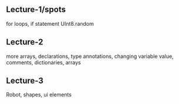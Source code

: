 ## Lecture-1/spots
for loops, if statement UInt8.random
## Lecture-2 
more arrays, declarations, type annotations, changing variable value, comments, dictionaries, arrays
## Lecture-3
Robot, shapes, ui elements
